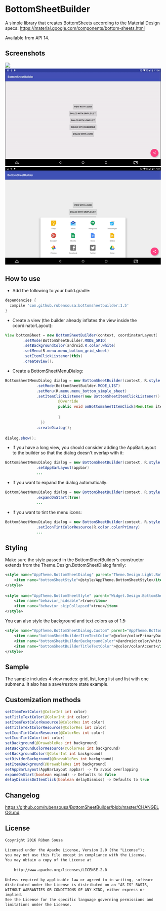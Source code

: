 # BottomSheetBuilder
A simple library that creates BottomSheets according to the Material Design specs: https://material.google.com/components/bottom-sheets.html

Available from API 14.

## Screenshots
<img src="screens/normal_demo.gif" width="350">

<img src="screens/tablet_demo.gif">

<img src="screens/tablet_grid.png">

## How to use

- Add the following to your build.gradle:
```groovy
dependencies {
  compile 'com.github.rubensousa:bottomsheetbuilder:1.5'
}
```

- Create a view (the builder already inflates the view inside the coordinatorLayout):
```java
View bottomSheet = new BottomSheetBuilder(context, coordinatorLayout)
        .setMode(BottomSheetBuilder.MODE_GRID)
        .setBackgroundColor(android.R.color.white)
        .setMenu(R.menu.menu_bottom_grid_sheet)
        .setItemClickListener(this)
        .createView();
```
- Create a BottomSheetMenuDialog:
```java
BottomSheetMenuDialog dialog = new BottomSheetBuilder(context, R.style.AppTheme_BottomSheetDialog)
              .setMode(BottomSheetBuilder.MODE_LIST)
              .setMenu(R.menu.menu_bottom_simple_sheet)
              .setItemClickListener(new BottomSheetItemClickListener() {
                        @Override
                        public void onBottomSheetItemClick(MenuItem item) {
                                
                        }
                })
              .createDialog();
              
dialog.show();
```
- If you have a long view, you should consider adding the AppBarLayout to the builder so that the dialog doesn't overlap with it:

```java
BottomSheetMenuDialog dialog = new BottomSheetBuilder(context, R.style.AppTheme_BottomSheetDialog)
              .setAppBarLayout(appbar)
              ...
```
- If you want to expand the dialog automatically:

```java
BottomSheetMenuDialog dialog = new BottomSheetBuilder(context, R.style.AppTheme_BottomSheetDialog)
              .expandOnStart(true)
              ...
```

- If you want to tint the menu icons:
```java
BottomSheetMenuDialog dialog = new BottomSheetBuilder(context, R.style.AppTheme_BottomSheetDialog)
              .setIconTintColorResource(R.color.colorPrimary)
              ...
```
## Styling

Make sure the style passed in the BottomSheetBuilder's constructor extends from the Theme.Design.BottomSheetDialog family:
```xml
<style name="AppTheme.BottomSheetDialog" parent="Theme.Design.Light.BottomSheetDialog">
    <item name="bottomSheetStyle">@style/AppTheme.BottomSheetStyle</item>
</style>

<style name="AppTheme.BottomSheetStyle" parent="Widget.Design.BottomSheet.Modal">
    <item name="behavior_hideable">true</item>
    <item name="behavior_skipCollapsed">true</item>
</style>
```

You can also style the background and text colors as of 1.5:
```xml
<style name="AppTheme.BottomSheetDialog.Custom" parent="AppTheme.BottomSheetDialog">
    <item name="bottomSheetBuilderItemTextColor">@color/colorPrimaryDark</item>
    <item name="bottomSheetBuilderBackgroundColor">@android:color/white</item>
    <item name="bottomSheetBuilderTitleTextColor">@color/colorAccent</item>
</style>
```
## Sample

The sample includes 4 view modes: grid, list, long list and list with one submenu.
It also has a save/restore state example.

## Customization methods
```java
setItemTextColor(@ColorInt int color)
setTitleTextColor(@ColorInt int color)
setItemTextColorResource(@ColorRes int color)
setTitleTextColorResource(@ColorRes int color)
setIconTintColorResource(@ColorRes int color)
setIconTintColor(int color)
setBackground(@DrawableRes int background)
setBackgroundColorResource(@ColorRes int background)
setBackgroundColor(@ColorInt int background)
setDividerBackground(@DrawableRes int background)
setItemBackground(@DrawableRes int background)
setAppBarLayout(AppBarLayout appbar) -> To avoid overlapping
expandOnStart(boolean expand) -> Defaults to false
delayDismissOnItemClick(boolean delayDismiss) -> Defaults to true
```

## Changelog

https://github.com/rubensousa/BottomSheetBuilder/blob/master/CHANGELOG.md

## License

    Copyright 2016 Rúben Sousa
    
    Licensed under the Apache License, Version 2.0 (the "License");
    you may not use this file except in compliance with the License.
    You may obtain a copy of the License at
    
        http://www.apache.org/licenses/LICENSE-2.0
    
    Unless required by applicable law or agreed to in writing, software
    distributed under the License is distributed on an "AS IS" BASIS,
    WITHOUT WARRANTIES OR CONDITIONS OF ANY KIND, either express or implied.
    See the License for the specific language governing permissions and
    limitations under the License.
